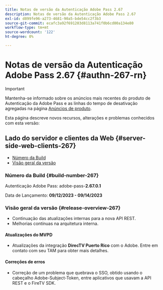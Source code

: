 ```yaml
---
title: Notas de versão da Autenticação Adobe Pass 2.67
description: Notas de versão da Autenticação Adobe Pass 2.67
exl-id: d899fe96-a273-4681-90a5-bde54cc2f3b3
source-git-commit: ecafc3a92f691203d8113a741f0b6cd00a134e80
workflow-type: tm+mt
source-wordcount: '122'
ht-degree: 0%

---
```


# Notas de versão da Autenticação Adobe Pass 2.67 {#authn-267-rn}

>[!IMPORTANT]
>
> Mantenha-se informado sobre os anúncios mais recentes do produto de Autenticação da Adobe Pass e as linhas do tempo de desativação agregadas na página [Anúncios de produto](/help/authentication/product-announcements.md).

Esta página descreve novos recursos, alterações e problemas conhecidos com esta versão:

## Lado do servidor e clientes da Web {#server-side-web-clients-267}

* [Número da Build](#build-number-267)
* [Visão geral da versão](#release-overview-267)

### Número da Build {#build-number-267}

Autenticação Adobe Pass: adobe-pass-**2.67.0.1**

Data de Lançamento: **09/12/2023 - 09/14/2023**

### Visão geral da versão {#release-overview-267}

* Continuação das atualizações internas para a nova API REST.
* Melhorias contínuas na arquitetura interna.

#### Atualizações do MVPD

* Atualizações da integração **DirecTV Puerto Rico** com o Adobe. Entre em contato com seu TAM para obter mais detalhes.

#### Correções de erros

* Correção de um problema que quebrava o SSO, obtido usando o cabeçalho Adobe-Subject-Token, entre aplicativos que usavam a API REST e o FireTV SDK.
